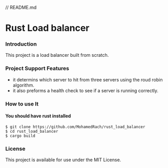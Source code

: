 // README.md
# Rust Load balancer
### Introduction
This project is a load balancer built from scratch.
### Project Support Features
* it determins which server to hit from three servers using the roud robin algorithm.
* it also preforms a health check to see if a server is running correctly.

### How to use It

#### You should have rust installed
```console
$ git clone https://github.com/MohamedRach/rust_load_balancer
$ cd rust_load_balancer
$ cargo build
```

### License
This project is available for use under the MIT License.